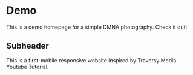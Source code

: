 # Demo

This is a demo homepage for a simple DMNA photography.
Check it out!

## Subheader

This is a first-mobile responsive website inspired by Traversy Media Youtube Tutorial.
